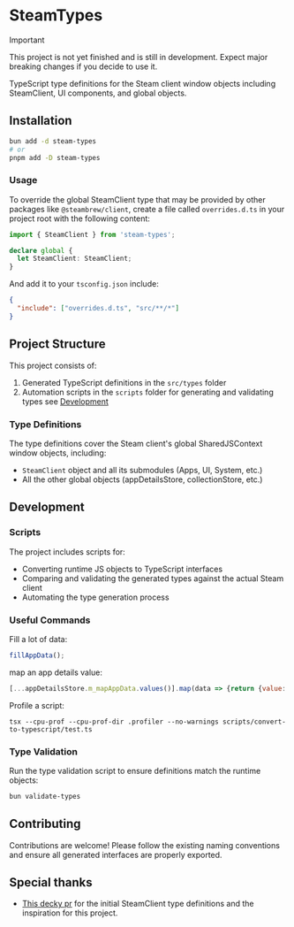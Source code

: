 # SteamTypes

> [!IMPORTANT]
> This project is not yet finished and is still in development. Expect major breaking changes if you decide to use it.

TypeScript type definitions for the Steam client window objects including SteamClient, UI components, and global objects.

## Installation

```bash
bun add -d steam-types
# or
pnpm add -D steam-types
```

### Usage
To override the global SteamClient type that may be provided by other packages like `@steambrew/client`, create a file called `overrides.d.ts` in your project root with the following content:

```typescript
import { SteamClient } from 'steam-types';

declare global {
  let SteamClient: SteamClient;
}
```

And add it to your `tsconfig.json` include:

```json
{
  "include": ["overrides.d.ts", "src/**/*"]
}
```

## Project Structure

This project consists of:
1. Generated TypeScript definitions in the `src/types` folder
2. Automation scripts in the `scripts` folder for generating and validating types see [Development](#development)

### Type Definitions

The type definitions cover the Steam client's global SharedJSContext window objects, including:
- `SteamClient` object and all its submodules (Apps, UI, System, etc.)
- All the other global objects (appDetailsStore, collectionStore, etc.)

## Development

### Scripts

The project includes scripts for:
- Converting runtime JS objects to TypeScript interfaces
- Comparing and validating the generated types against the actual Steam client
- Automating the type generation process

### Useful Commands

Fill a lot of data:
```javascript
fillAppData();
```

map an app details value:
```javascript
[...appDetailsStore.m_mapAppData.values()].map(data => {return {value: data.details?.eCloudSync, name: data.details?.strDisplayName}}).filter(d => d.value !== undefined)
```

Profile a script:
```
tsx --cpu-prof --cpu-prof-dir .profiler --no-warnings scripts/convert-to-typescript/test.ts
```

### Type Validation

Run the type validation script to ensure definitions match the runtime objects:
```bash
bun validate-types
```

## Contributing

Contributions are welcome! Please follow the existing naming conventions and ensure all generated interfaces are properly exported.

## Special thanks
- [This decky pr](https://github.com/SteamDeckHomebrew/decky-frontend-lib/pull/92) for the initial SteamClient type definitions and the inspiration for this project.
